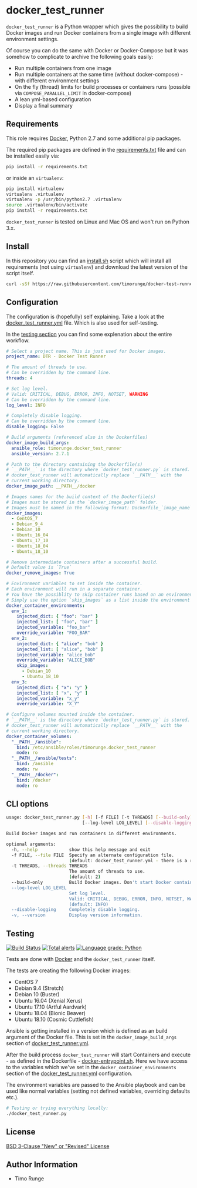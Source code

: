# docker_test_runner

`docker_test_runner` is a Python wrapper which gives the possibility to build
Docker images and run Docker containers from a single image with different
environment settings.

Of course you can do the same with Docker or Docker-Compose but it was somehow
to complicate to archive the following goals easily:

- Run multiple containers from one image
- Run multiple containers at the same time (without docker-compose) - with
  different environment settings
- On the fly (thread) limits for build processes or containers runs
  (possible via `COMPOSE_PARALLEL_LIMIT` in docker-compose)
- A lean yml-based configuration
- Display a final summary

## Requirements

This role requires [Docker](https://www.docker.com), Python 2.7 and some
additional pip packages.

The required pip packages are defined in the
[requirements.txt](requirements.txt) file and can be installed easily via:

```sh
pip install -r requirements.txt
```

or inside an `virtualenv`:

```sh
pip install virtualenv
virtualenv .virtualenv
virtualenv -p /usr/bin/python2.7 .virtualenv
source .virtualenv/bin/activate
pip install -r requirements.txt
```

`docker_test_runner` is tested on Linux and Mac OS and won't run on Python 3.x.

## Install

In this repository you can find an [install.sh](install.sh) script which will
install all requirements (not using `virtualenv`) and download the latest
version of the script itself.

```sh
curl -sSf https://raw.githubusercontent.com/timorunge/docker-test-runner/master/install.sh | sh
```

## Configuration

The configuration is (hopefully) self explaining. Take a look at the
[docker_test_runner.yml](docker_test_runner.yml) file. Which is also used
for self-testing.

In the [testing section](#testing) you can find some explenation about
the entire workflow.

```yaml
# Select a project name. This is just used for Docker images.
project_name: DTR - Docker Test Runner

# The amount of threads to use.
# Can be overridden by the command line.
threads: 4

# Set log level.
# Valid: CRITICAL, DEBUG, ERROR, INFO, NOTSET, WARNING
# Can be overridden by the command line.
log_level: INFO

# Completely disable logging.
# Can be overridden by the command line.
disable_logging: False

# Build arguments (referenced also in the Dockerfiles)
docker_image_build_args:
  ansible_role: timorunge.docker_test_runner
  ansible_version: 2.7.1

# Path to the directory containing the Dockerfile(s)
# `__PATH__` is the directory where `docker_test_runner.py` is stored.
# docker_test_runner will automatically replace `__PATH__` with the
# current working directory.
docker_image_path: __PATH__/docker

# Images names for the build context of the Dockerfile(s)
# Images must be stored in the `docker_image_path` folder.
# Images must be named in the following format: Dockerfile_`image_name`.
docker_images:
  - CentOS_7
  - Debian_9_4
  - Debian_10
  - Ubuntu_16_04
  - Ubuntu_17_10
  - Ubuntu_18_04
  - Ubuntu_18_10

# Remove intermediate containers after a successful build.
# Default value is `True`
docker_remove_images: True

# Environment variables to set inside the container.
# Each environment will run in a separate container.
# You have the possiblity to skip container runs based on an environment.
# Simply use the option `skip_images` as a list inside the environment itself.
docker_container_environments:
  env_1:
    injected_dict: { "foo": "bar" }
    injected_list: [ "foo", "bar" ]
    injected_variable: "foo_bar"
    override_variable: "FOO_BAR"
  env_2:
    injected_dict: { "alice": "bob" }
    injected_list: [ "alice", "bob" ]
    injected_variable: "alice_bob"
    override_variable: "ALICE_BOB"
    skip_images:
      - Debian_10
      - Ubuntu_18_10
  env_3:
    injected_dict: { "x": "y" }
    injected_list: [ "x", "y" ]
    injected_variable: "x_y"
    override_variable: "X_Y"

# Configure volumes mounted inside the container.
# `__PATH__` is the directory where `docker_test_runner.py` is stored.
# docker_test_runner will automatically replace `__PATH__` with the
# current working directory.
docker_container_volumes:
  "__PATH__/ansible":
    bind: /etc/ansible/roles/timorunge.docker_test_runner
    mode: ro
  "__PATH__/ansible/tests":
    bind: /ansible
    mode: rw
  "__PATH__/docker":
    bind: /docker
    mode: ro
```

## CLI options

```sh
usage: docker_test_runner.py [-h] [-f FILE] [-t THREADS] [--build-only]
                             [--log-level LOG_LEVEL] [--disable-logging] [-v]

Build Docker images and run containers in different environments.

optional arguments:
  -h, --help            show this help message and exit
  -f FILE, --file FILE  Specify an alternate configuration file.
                        (default: docker_test_runner.yml - there is a recursive search for this file. The first one found will be used.)
  -t THREADS, --threads THREADS
                        The amount of threads to use.
                        (default: 2)
  --build-only          Build Docker images. Don't start Docker containers.
  --log-level LOG_LEVEL
                        Set log level.
                        Valid: CRITICAL, DEBUG, ERROR, INFO, NOTSET, WARNING
                        (default: INFO)
  --disable-logging     Completely disable logging.
  -v, --version         Display version information.
```

## Testing

[![Build Status](https://travis-ci.org/timorunge/docker-test-runner.svg?branch=master)](https://travis-ci.org/timorunge/docker-test-runner)
[![Total alerts](https://img.shields.io/lgtm/alerts/g/timorunge/docker-test-runner.svg?logo=lgtm&logoWidth=18)](https://lgtm.com/projects/g/timorunge/docker-test-runner/alerts/)
[![Language grade: Python](https://img.shields.io/lgtm/grade/python/g/timorunge/docker-test-runner.svg?logo=lgtm&logoWidth=18)](https://lgtm.com/projects/g/timorunge/docker-test-runner/context:python)

Tests are done with [Docker](https://www.docker.com) and the
`docker_test_runner` itself.

The tests are creating the following Docker images:

- CentOS 7
- Debian 9.4 (Stretch)
- Debian 10 (Buster)
- Ubuntu 16.04 (Xenial Xerus)
- Ubuntu 17.10 (Artful Aardvark)
- Ubuntu 18.04 (Bionic Beaver)
- Ubuntu 18.10 (Cosmic Cuttlefish)

Ansible is getting installed in a version which is defined as an build argument
of the Docker file. This is set in the `docker_image_build_args` section of
[docker_test_runner.yml](docker_test_runner.yml).

After the build process `docker_test_runner` will start Containers and execute -
as defined in the Dockerfile -
[docker-entrypoint.sh](docker/docker-entrypoint.sh). Here we have access
to the variables which we've set in the `docker_container_environments` section
of the [docker_test_runner.yml](docker_test_runner.yml) configuration.

The environment variables are passed to the Ansible playbook and can be used
like normal variables (setting not defined variables, overriding defaults etc.).

```sh
# Testing or trying everything locally:
./docker_test_runner.py
```

## License

[BSD 3-Clause "New" or "Revised" License](https://spdx.org/licenses/BSD-3-Clause.html)

## Author Information

- Timo Runge
